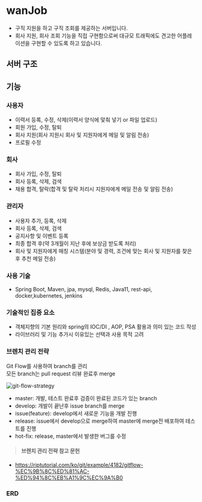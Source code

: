 # wanJob
+ 구직 지원을 하고 구직 조회를 제공하는 서버입니다.
+ 회사 지원, 회사 조회 기능을 직접 구현함으로써 대규모 트래픽에도 견고한 어플레이션을 구현할 수 있도록 하고 있습니다.

## 서버 구조

## 기능

### 사용자
+ 이력서 등록, 수정, 삭제(이력서 양식에 맟춰 넣기 or 파일 업로드)
+ 회원 가입, 수정, 탈퇴
+ 회사 지원(회사 지원시 회사 및 지원자에게 메일 및 알림 전송)
+ 프로필 수정

### 회사
+ 회사 가입, 수정, 탈퇴
+ 회사 등록, 삭제, 검색
+ 채용 합격, 탈락(합격 및 탈락 처리시 지원자에게 메일 전송 및 알림 전송)

### 관리자
+ 사용자 추가, 등록, 삭제
+ 회사 등록, 삭제, 검색
+ 공지사항 및 이벤트 등록
+ 최종 합격 후(약 3개월이 지난 후에 보상금 받도록 처리)
+ 회사 및 지원자에게 매칭 시스템(분야 및 경력, 조건에 맞는 회사 및 지원자를 찾은 후 추천 메일 전송)

### 사용 기술
+ Spring Boot, Maven, jpa, mysql, Redis, Java11, rest-api, docker,kubernetes, jenkins

### 기술적인 집중 요소
+ 객체지향의 기본 원리와 spring의 IOC/DI , AOP, PSA 활용과 의미 있는 코드 작성
+ 라이브러리 및 기능 추가시 이유있는 선택과 사용 목적 고려

### 브렌치 관리 전략
Git Flow를 사용하여 branch를 관리   
모든 branch는 pull request 리뷰 완료후 merge   

![git-flow-strategy](https://user-images.githubusercontent.com/29122916/83837107-79166100-a730-11ea-8744-3761ad01ca96.png)

+ master: 개발, 테스트 완료후 검증이 완료된 코드가 있는 branch
+ develop: 개발이 끝난후 issue branch를 merge
+ issue(feature): develop에서 새로운 기능을 개발 진행
+ release: issue에서 develop으로 merge하여 master에 merge전 배포하여 테스트를 진행
+ hot-fix: release, master에서 발생한 버그를 수정

> #### 브렌치 관리 전략 참고 문헌
+ https://riptutorial.com/ko/git/example/4182/gitflow-%EC%9B%8C%ED%81%AC-%ED%94%8C%EB%A1%9C%EC%9A%B0

### ERD




